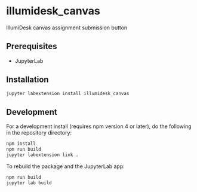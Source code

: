 # illumidesk_canvas

IllumiDesk canvas assignment submission button


## Prerequisites

* JupyterLab

## Installation

```bash
jupyter labextension install illumidesk_canvas
```

## Development

For a development install (requires npm version 4 or later), do the following in the repository directory:

```bash
npm install
npm run build
jupyter labextension link .
```

To rebuild the package and the JupyterLab app:

```bash
npm run build
jupyter lab build
```

